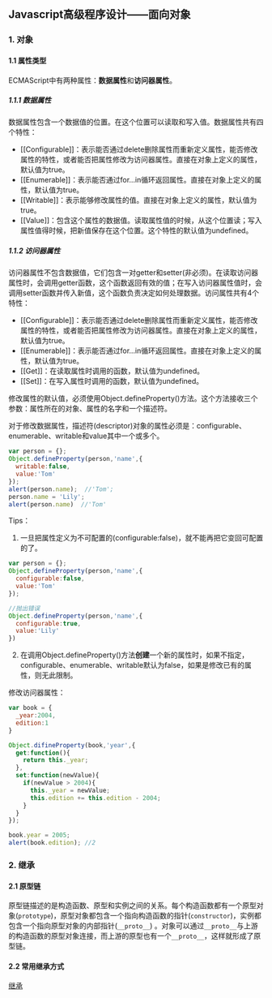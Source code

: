 ## Javascript高级程序设计——面向对象      

### 1. 对象     

#### 1.1 属性类型    

ECMAScript中有两种属性：**数据属性**和**访问器属性**。     

##### 1.1.1 数据属性   

数据属性包含一个数据值的位置。在这个位置可以读取和写入值。数据属性共有四个特性：     

- [[Configurable]]：表示能否通过delete删除属性而重新定义属性，能否修改属性的特性，或者能否把属性修改为访问器属性。直接在对象上定义的属性，默认值为true。
- [[Enumerable]]：表示能否通过for...in循环返回属性。直接在对象上定义的属性，默认值为true。
- [[Writable]]：表示能够修改属性的值。直接在对象上定义的属性，默认值为true。
- [[Value]]：包含这个属性的数据值。读取属性值的时候，从这个位置读；写入属性值得时候，把新值保存在这个位置。这个特性的默认值为undefined。

##### 1.1.2 访问器属性    

访问器属性不包含数据值，它们包含一对getter和setter(非必须)。在读取访问器属性时，会调用getter函数，这个函数返回有效的值；在写入访问器属性值时，会调用setter函数并传入新值，这个函数负责决定如何处理数据。访问属性共有4个特性：      

- [[Configurable]]：表示能否通过delete删除属性而重新定义属性，能否修改属性的特性，或者能否把属性修改为访问器属性。直接在对象上定义的属性，默认值为true。
- [[Enumerable]]：表示能否通过for...in循环返回属性。直接在对象上定义的属性，默认值为true。
- [[Get]]：在读取属性时调用的函数，默认值为undefined。
- [[Set]]：在写入属性时调用的函数，默认值为undefined。     

修改属性的默认值，必须使用Object.defineProperty()方法。这个方法接收三个参数：属性所在的对象、属性的名字和一个描述符。     

对于修改数据属性，描述符(descriptor)对象的属性必须是：configurable、enumerable、writable和value其中一个或多个。     

```javascript
var person = {};
Object.defineProperty(person,'name',{
  writable:false,
  value:'Tom'
});
alert(person.name);  //'Tom';
person.name = 'Lily';
alert(person.name)  //'Tom'
```

Tips：        

1. 一旦把属性定义为不可配置的(configurable:false)，就不能再把它变回可配置的了。      

```javascript
var person = {};
Object,defineProperty(person,'name',{
  configurable:false,
  value:'Tom'
});

//抛出错误
Object.defineProperty(person,'name',{
  configurable:true,
  value:'Lily'
})
```

2. 在调用Object.defineProperty()方法**创建**一个新的属性时，如果不指定，configurable、enumerable、writable默认为false，如果是修改已有的属性，则无此限制。    

修改访问器属性：    

```javascript
var book = {
  _year:2004,
  edition:1
}

Object.difineProperty(book,'year',{
  get:function(){
    return this._year;
  },
  set:function(newValue){
    if(newValue > 2004){
      this._year = newValue;
      this.edition += this.edition - 2004;
    }
  }
});

book.year = 2005;
alert(book.edition); //2
```

### 2. 继承      

#### 2.1 原型链     

原型链描述的是构造函数、原型和实例之间的关系。每个构造函数都有一个原型对象(```prototype```)，原型对象都包含一个指向构造函数的指针(```constructor```)，实例都包含一个指向原型对象的内部指针(```__proto__```) 。对象可以通过```__proto__```与上游的构造函数的原型对象连接，而上游的原型也有一个```__proto__```，这样就形成了原型链。     

#### 2.2 常用继承方式       

[继承](https://github.com/CiroLee/JavaScript_inherit)   



